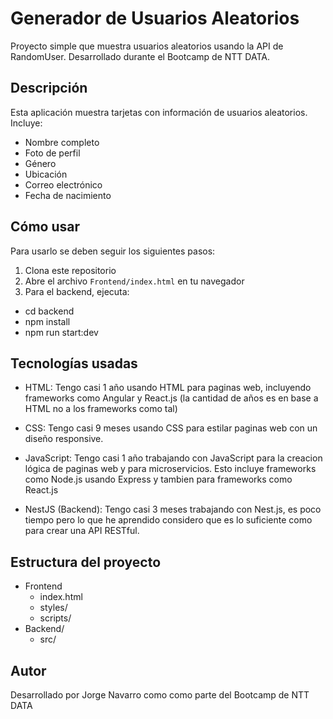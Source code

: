 # Generador de Usuarios Aleatorios

Proyecto simple que muestra usuarios aleatorios usando la API de RandomUser. Desarrollado durante el Bootcamp de NTT DATA.

## Descripción

Esta aplicación muestra tarjetas con información de usuarios aleatorios.
Incluye:

- Nombre completo
- Foto de perfil
- Género
- Ubicación
- Correo electrónico
- Fecha de nacimiento

## Cómo usar

Para usarlo se deben seguir los siguientes pasos:

1. Clona este repositorio
2. Abre el archivo `Frontend/index.html` en tu navegador
3. Para el backend, ejecuta:

- cd backend
- npm install
- npm run start:dev

## Tecnologías usadas

- HTML: Tengo casi 1 año usando HTML para paginas web, incluyendo frameworks como Angular y React.js (la cantidad de años es en base a HTML no a los frameworks como tal)

- CSS: Tengo casi 9 meses usando CSS para estilar paginas web con un diseño responsive.

- JavaScript: Tengo casi 1 año trabajando con JavaScript para la creacion lógica de paginas web y para microservicios. Esto incluye frameworks como Node.js usando Express y tambien para frameworks como React.js 

- NestJS (Backend): Tengo casi 3 meses trabajando con Nest.js, es poco tiempo pero lo que he aprendido considero que es lo suficiente como para crear una API RESTful.

## Estructura del proyecto

- Frontend
  - index.html
  - styles/
  - scripts/
- Backend/
  - src/

## Autor

Desarrollado por Jorge Navarro como como parte del Bootcamp de NTT DATA
